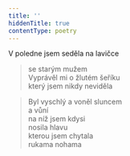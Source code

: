 ```yaml
---
title: ''
hiddenTitle: true
contentType: poetry
---
```


>   

>   

V poledne jsem seděla na lavičce

> se starým mužem  
> Vyprávěl mi o žlutém šeříku  
> který jsem nikdy neviděla

> Byl vyschlý a voněl sluncem  
> a vůní  
> na níž jsem kdysi  
> nosila hlavu  
> kterou jsem chytala  
> rukama nohama
